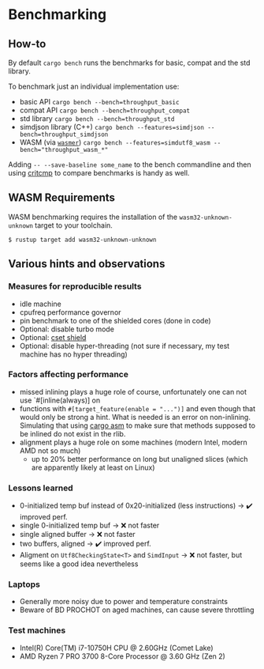 # Benchmarking

## How-to

By default `cargo bench` runs the benchmarks for basic, compat and the std library.

To benchmark just an individual implementation use:
* basic API
  `cargo bench --bench=throughput_basic`
* compat API
  `cargo bench --bench=throughput_compat`
* std library
  `cargo bench --bench=throughput_std`
* simdjson library (C++)
  `cargo bench --features=simdjson --bench=throughput_simdjson`
* WASM (via [`wasmer`](https://wasmer.io/))
  `cargo bench --features=simdutf8_wasm --bench="throughput_wasm_*"`

Adding `-- --save-baseline some_name` to the bench commandline and then using [critcmp](https://github.com/BurntSushi/critcmp) to compare benchmarks is handy as well.

## WASM Requirements
WASM benchmarking requires the installation of the `wasm32-unknown-unknown` target to your toolchain.
```
$ rustup target add wasm32-unknown-unknown
```

## Various hints and observations

### Measures for reproducible results
* idle machine
* cpufreq performance governor
* pin benchmark to one of the shielded cores (done in code)
* Optional: disable turbo mode
* Optional: [cset shield](https://documentation.suse.com/sle-rt/12-SP4/html/SLE-RT-all/cha-shielding-model.html)
* Optional: disable hyper-threading (not sure if necessary, my test machine has no hyper threading)

### Factors affecting performance
* missed inlining plays a huge role of course, unfortunately one can not use `#[inline(always)] on
* functions with `#[target_feature(enable = "...")]` and even though that would only be strong a hint.
  What is needed is an error on non-inlining. Simulating that using [cargo asm](https://github.com/gnzlbg/cargo-asm) to make sure that methods supposed to be inlined do not exist in the rlib.
* alignment plays a huge role on some machines (modern Intel, modern AMD not so much)
  * up to 20% better performance on long but unaligned slices (which are apparently likely at least on Linux)

### Lessons learned
* 0-initialized temp buf instead of 0x20-initialized (less instructions) -> ✔️ improved perf.
* single 0-initialized temp buf -> ❌ not faster
* single aligned buffer -> ❌ not faster
* two buffers, aligned -> ✔️ improved perf.
* Aligment on `Utf8CheckingState<T>` and `SimdInput` -> ❌ not faster, but seems like a good idea nevertheless

### Laptops
* Generally more noisy due to power and temperature constraints
* Beware of BD PROCHOT on aged machines, can cause severe throttling

### Test machines
* Intel(R) Core(TM) i7-10750H CPU @ 2.60GHz (Comet Lake)
* AMD Ryzen 7 PRO 3700 8-Core Processor @ 3.60 GHz (Zen 2)